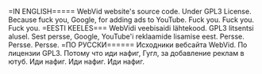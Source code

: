 =IN ENGLISH=====
WebVid website's source code.
Under GPL3 License.
Because fuck you, Google, for adding ads to YouTube. Fuck you. Fuck you. Fuck you.
=EESTI KEELES===
WebVidi veebisaidi lähtekood. GPL3 litsentsi alusel. Sest persse, Google, YouTube'i reklaamide lisamise eest. Persse. Persse. Persse.
=ПО РУССКИ======
Исходники вебсайта WebVid. 
По лицензии GPL3.
Потому что иди нафиг, Гугл, за добавление реклам в ютуб. Иди нафиг. Иди нафиг. Иди нафиг.
